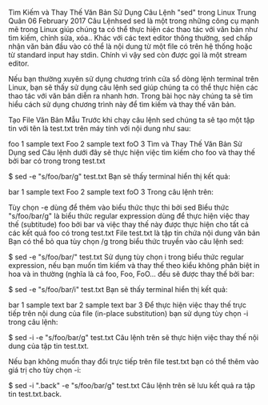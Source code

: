 Tìm Kiếm và Thay Thế Văn Bản Sử Dụng Câu Lệnh "sed" trong Linux
Trung Quân 06 February 2017
Câu Lệnhsed
sed là một trong những công cụ mạnh mẽ trong Linux giúp chúng ta có thể thực hiện các thao tác với văn bản như tìm kiếm, chỉnh sửa, xóa.. Khác với các text editor thông thường, sed chấp nhận văn bản đầu vào có thể là nội dung từ một file có trên hệ thống hoặc từ standard input hay stdin. Chính vì vậy sed còn được gọi là một stream editor.

Nếu bạn thường xuyên sử dụng chương trình cửa sổ dòng lệnh terminal trên Linux, bạn sẽ thấy sử dụng câu lệnh sed giúp chúng ta có thể thực hiện các thao tác với văn bản diễn ra nhanh hơn. Trong bài học này chúng ta sẽ tìm hiểu cách sử dụng chương trình này để tìm kiếm và thay thế văn bản.

Tạo File Văn Bản Mẫu
Trước khi chạy câu lệnh sed chúng ta sẽ tạo một tập tin với tên là test.txt trên máy tính với nội dung như sau:

foo 1
sample text
Foo 2
sample text
foO 3
Tìm và Thay Thế Văn Bản Sử Dụng sed
Câu lệnh dưới đây sẽ thực hiện việc tìm kiếm cho foo và thay thế bởi bar có trong trong test.txt

$ sed -e "s/foo/bar/g" test.txt
Bạn sẽ thấy terminal hiển thị kết quả:

bar 1
sample text
Foo 2
sample text
foO 3
Trong câu lệnh trên:

Tùy chọn -e dùng để thêm vào biểu thức thực thi bởi sed
Biểu thức "s/foo/bar/g" là biểu thức regular expression dùng để thực hiện việc thay thế (subtitude) foo bởi bar và việc thay thế này được thực hiện cho tất cả các kết quả foo có trong test.txt
File test.txt là tập tin chứa nội dung văn bản
Bạn có thể bỏ qua tùy chọn /g trong biểu thức truyền vào câu lệnh sed:

$ sed -e "s/foo/bar/" test.txt
Sử dụng tùy chọn i trong biểu thức regular expression, nếu bạn muốn tìm kiếm và thay thế theo kiểu không phân biệt in hoa và in thường (nghĩa là cả foo, Foo, FoO... đều sẽ được thay thế bởi bar:

$ sed -e "s/foo/bar/i" test.txt
Bạn sẽ thấy terminal hiển thị kết quả:

bar 1
sample text
bar 2
sample text
bar 3
Để thực hiện việc thay thế trực tiếp trên nội dung của file (in-place substitution) bạn sử dụng tùy chọn -i trong câu lệnh:

$ sed -i -e "s/foo/bar/g" test.txt
Câu lệnh trên sẽ thực hiện việc thay thế nội dung của tập tin test.txt.

Nếu bạn không muốn thay đổi trực tiếp trên file test.txt bạn có thể thêm vào giá trị cho tùy chọn -i:

$ sed -i  ".back" -e "s/foo/bar/g" test.txt
Câu lệnh trên sẽ lưu kết quả ra tập tin test.txt.back.
